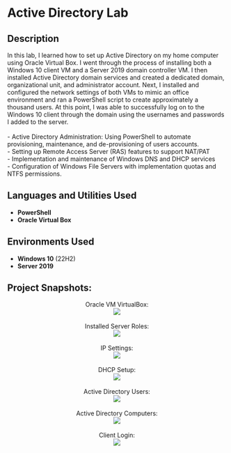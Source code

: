 <h1>Active Directory Lab</h1>


<h2>Description</h2>
In this lab, I learned how to set up Active Directory on my home computer using Oracle Virtual Box.  I went through the process of installing both a Windows 10 client VM and a Server 2019 domain controller VM.  I then installed Active Directory domain services and created a dedicated domain, organizational unit, and administrator account.  Next, I installed and configured the network settings of both VMs to mimic an office environment and ran a PowerShell script to create approximately a thousand users.  At this point, I was able to successfully log on to the Windows 10 client through the domain using the usernames and passwords I added to the server. 
<br /><br>
- Active Directory Administration: Using PowerShell to automate provisioning, maintenance, and de-provisioning of users accounts.<BR>
- Setting up Remote Access Server (RAS) features to support NAT/PAT<br>
- Implementation and maintenance of Windows DNS and DHCP services<br>
- Configuration of Windows File Servers with implementation quotas and NTFS permissions<b></b>.

<h2>Languages and Utilities Used</h2>

- <b>PowerShell</b> 
- <b>Oracle Virtual Box</b>

<h2>Environments Used </h2>

- <b>Windows 10</b> (22H2)
- <b>Server 2019</b> 

<h2>Project Snapshots:</h2>

<p align="center">
Oracle VM VirtualBox: <br/>
<img src="https://i.imgur.com/AL0Ssgs.jpg"/>
<br />
<br />
Installed Server Roles:  <br/>
<img src="https://i.imgur.com/C7cVUsC.jpg"/>
<br />
<br />
IP Settings: <br/>
<img src="https://i.imgur.com/zcGL1Q5.jpg"/>
<br />
<br />
DHCP Setup:  <br/>
<img src="https://i.imgur.com/rVYLS25.jpg"/>
<br />
<br />
Active Directory Users:  <br/>
<img src="https://i.imgur.com/xIVkb0N.jpg"/>
<br />
<br />
Active Directory Computers:  <br/>
<img src="https://i.imgur.com/zEnop5P.jpg"/>
<br />
<br />
Client Login:  <br/>
<img src="https://i.imgur.com/jQGki5m.jpg"/>
</p>

<!--
 ```diff
- text in red
+ text in green
! text in orange
# text in gray
@@ text in purple (and bold)@@
```
--!>
